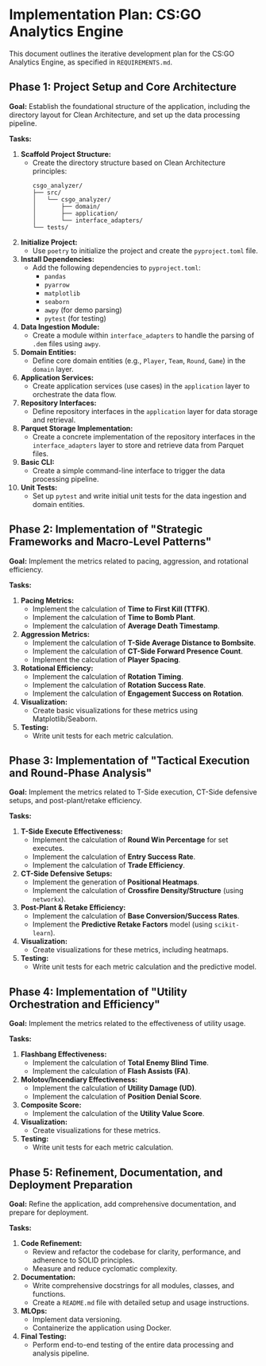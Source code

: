 # Implementation Plan: CS:GO Analytics Engine

This document outlines the iterative development plan for the CS:GO Analytics Engine, as specified in `REQUIREMENTS.md`.

## Phase 1: Project Setup and Core Architecture

**Goal:** Establish the foundational structure of the application, including the directory layout for Clean Architecture, and set up the data processing pipeline.

**Tasks:**

1.  **Scaffold Project Structure:**
    *   Create the directory structure based on Clean Architecture principles:
        ```
        csgo_analyzer/
        ├── src/
        │   └── csgo_analyzer/
        │       ├── domain/
        │       ├── application/
        │       └── interface_adapters/
        └── tests/
        ```
2.  **Initialize Project:**
    *   Use `poetry` to initialize the project and create the `pyproject.toml` file.
3.  **Install Dependencies:**
    *   Add the following dependencies to `pyproject.toml`:
        *   `pandas`
        *   `pyarrow`
        *   `matplotlib`
        *   `seaborn`
        *   `awpy` (for demo parsing)
        *   `pytest` (for testing)
4.  **Data Ingestion Module:**
    *   Create a module within `interface_adapters` to handle the parsing of `.dem` files using `awpy`.
5.  **Domain Entities:**
    *   Define core domain entities (e.g., `Player`, `Team`, `Round`, `Game`) in the `domain` layer.
6.  **Application Services:**
    *   Create application services (use cases) in the `application` layer to orchestrate the data flow.
7.  **Repository Interfaces:**
    *   Define repository interfaces in the `application` layer for data storage and retrieval.
8.  **Parquet Storage Implementation:**
    *   Create a concrete implementation of the repository interfaces in the `interface_adapters` layer to store and retrieve data from Parquet files.
9.  **Basic CLI:**
    *   Create a simple command-line interface to trigger the data processing pipeline.
10. **Unit Tests:**
    *   Set up `pytest` and write initial unit tests for the data ingestion and domain entities.

## Phase 2: Implementation of "Strategic Frameworks and Macro-Level Patterns"

**Goal:** Implement the metrics related to pacing, aggression, and rotational efficiency.

**Tasks:**

1.  **Pacing Metrics:**
    *   Implement the calculation of **Time to First Kill (TTFK)**.
    *   Implement the calculation of **Time to Bomb Plant**.
    *   Implement the calculation of **Average Death Timestamp**.
2.  **Aggression Metrics:**
    *   Implement the calculation of **T-Side Average Distance to Bombsite**.
    *   Implement the calculation of **CT-Side Forward Presence Count**.
    *   Implement the calculation of **Player Spacing**.
3.  **Rotational Efficiency:**
    *   Implement the calculation of **Rotation Timing**.
    *   Implement the calculation of **Rotation Success Rate**.
    *   Implement the calculation of **Engagement Success on Rotation**.
4.  **Visualization:**
    *   Create basic visualizations for these metrics using Matplotlib/Seaborn.
5.  **Testing:**
    *   Write unit tests for each metric calculation.

## Phase 3: Implementation of "Tactical Execution and Round-Phase Analysis"

**Goal:** Implement the metrics related to T-Side execution, CT-Side defensive setups, and post-plant/retake efficiency.

**Tasks:**

1.  **T-Side Execute Effectiveness:**
    *   Implement the calculation of **Round Win Percentage** for set executes.
    *   Implement the calculation of **Entry Success Rate**.
    *   Implement the calculation of **Trade Efficiency**.
2.  **CT-Side Defensive Setups:**
    *   Implement the generation of **Positional Heatmaps**.
    *   Implement the calculation of **Crossfire Density/Structure** (using `networkx`).
3.  **Post-Plant & Retake Efficiency:**
    *   Implement the calculation of **Base Conversion/Success Rates**.
    *   Implement the **Predictive Retake Factors** model (using `scikit-learn`).
4.  **Visualization:**
    *   Create visualizations for these metrics, including heatmaps.
5.  **Testing:**
    *   Write unit tests for each metric calculation and the predictive model.

## Phase 4: Implementation of "Utility Orchestration and Efficiency"

**Goal:** Implement the metrics related to the effectiveness of utility usage.

**Tasks:**

1.  **Flashbang Effectiveness:**
    *   Implement the calculation of **Total Enemy Blind Time**.
    *   Implement the calculation of **Flash Assists (FA)**.
2.  **Molotov/Incendiary Effectiveness:**
    *   Implement the calculation of **Utility Damage (UD)**.
    *   Implement the calculation of **Position Denial Score**.
3.  **Composite Score:**
    *   Implement the calculation of the **Utility Value Score**.
4.  **Visualization:**
    *   Create visualizations for these metrics.
5.  **Testing:**
    *   Write unit tests for each metric calculation.

## Phase 5: Refinement, Documentation, and Deployment Preparation

**Goal:** Refine the application, add comprehensive documentation, and prepare for deployment.

**Tasks:**

1.  **Code Refinement:**
    *   Review and refactor the codebase for clarity, performance, and adherence to SOLID principles.
    *   Measure and reduce cyclomatic complexity.
2.  **Documentation:**
    *   Write comprehensive docstrings for all modules, classes, and functions.
    *   Create a `README.md` file with detailed setup and usage instructions.
3.  **MLOps:**
    *   Implement data versioning.
    *   Containerize the application using Docker.
4.  **Final Testing:**
    *   Perform end-to-end testing of the entire data processing and analysis pipeline.

